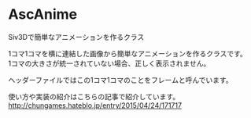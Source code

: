# AscAnime
Siv3Dで簡単なアニメーションを作るクラス

1コマ1コマを横に連結した画像から簡単なアニメーションを作るクラスです。<br>
1コマの大きさが統一されていない場合、正しく表示されません。

ヘッダーファイルではこの1コマ1コマのことをフレームと呼んでいます。

使い方や実装の紹介はこちらの記事で紹介しています。<br>
http://chungames.hateblo.jp/entry/2015/04/24/171717
